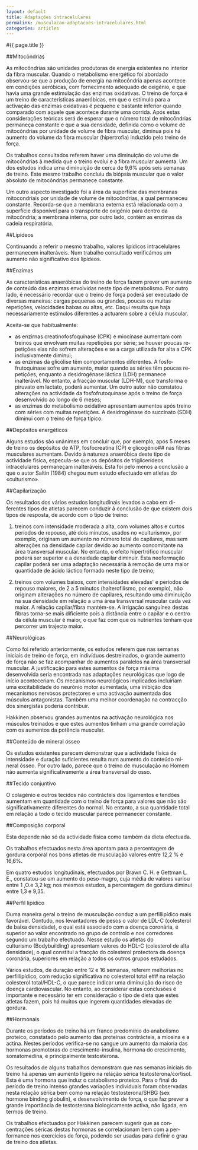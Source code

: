 ```yaml
---
layout: default
title: Adaptações intracelulares
permalink: /musculacao-adaptacoes-intracelulares.html
categories: articles
---
```


#{{ page.title }}

##Mitocôndrias

As mitocôndrias são unidades produtoras de energia existentes no interior da fibra muscular. Quando o metabolismo energético foi abor­dado observou-se que a produção de energia na mitocôndria apenas acon­tece em condições aeróbicas, com fornecimento adequado de oxigénio, e que havia uma grande estimulação das enzimas oxidativas. O treino de força é um treino de características anaeróbicas, em que o estímulo para a activação das enzimas oxidativas é pequeno e bastante inferior quando comparado com aquele que acontece durante uma corrida. Após estas considerações teóricas será de esperar que o número total de mito­côndrias permaneça constante e que a sua densidade, definida como o volume de mitocôndrias por unidade de volume de fibra muscular, di­minua pois há aumento do volume da fibra muscular (hipertrofia) indu­zido pelo treino de força.

Os trabalhos consultados referem haver uma diminuição do volume de mitocôndrias à medida que o treino evolui e a fibra muscular aumen­ta. Um dos estudos indica urna diminuição de cerca de 9,6% após seis semanas de treino. Este mesmo trabalho concluiu da biópsia muscular que o valor absoluto de mitocôndrias permanece constante.

Um outro aspecto investigado foi a área da superfície das membra­nas mitocondriais por unidade de volume de mitocôndrias, a qual per­maneceu constante. Recorda-se que a membrana externa está relacionada com a superfície disponível para o transporte de oxigénio para dentro da mitocôndria; a membrana interna, por outro lado, contém as enzi­mas da cadeia respiratória.

##Lipídeos

Continuando a referir o mesmo trabalho, valores lipídicos intracelu­lares permanecem inalteráveis. Num trabalho consultado verificámos um aumento não significativo dos lipídeos.

##Enzimas

As características anaeróbicas do treino de força fazem prever um aumento de conteúdo das enzimas envolvidas neste tipo de metabolis­mo. Por outro lado, é necessário recordar que o treino de força poderá ser executado de diversas maneiras: cargas pequenas ou grandes, pou­cas ou muitas repetições, velocidades baixas ou altas, etc. Daqui resulta que haja necessariamente estímulos diferentes a actuarem sobre a célula muscular.

Aceita-se que habitualmente:

* as enzirnas creatinofosfoquínase (CPK) e miocínase aumentam com treinos que envolvam muitas repetições por série; se houver poucas re­petições elas não sofrem alterações e se a carga utilizada for alta a CPK inclusivamente diminui;
* as enzimas da glicólise têm comportamentos diferentes. A fosfo­frutoquínase sofre um aumento, maior quando as séries têm poucas re­petições, enquanto a desidrogénase láctica (LDH) permanece inalterável. No entanto, a fracção muscular (LDH-M), que transforma o piruvato em lactato, poderá aumentar. Um outro autor não constatou alterações na actividade da fosfofrutoquínase após o treino de força desenvolvido ao longo de 6 meses;
* as enzimas do metabolismo oxidativo apresentam aumentos após treino com séries com muitas repetições. A desidrogénase do succinato (SDH) diminui com o treino de força típico.

##Depósitos energéticos

Alguns estudos são unânimes em concluir que, por exemplo, após 5 meses de treino os depósitos de ATP, fosfocreatina (CP) e glicogénio## nas fibras musculares aumentam. Devido à natureza anaeróbica deste tipo de actividade física, especula-se que os depósitos de triglicerídeos intracelulares permaneçam inalteráveis. Esta foi pelo menos a conclu­são a que o autor Saltin (1984) chegou num estudo efectuado em atletas do «culturismo».

##Capilarização

Os resultados dos vários estudos longitudinais levados a cabo em di­ferentes tipos de atletas parecem conduzir à conclusão de que existem dois tipos de resposta, de acordo com o tipo de treino:

1. treinos com intensidade moderada a alta, com volumes altos e curtos períodos de repouso, até dois minutos, usados no «culturismo», por exemplo, originam um aumento no número total de capilares, mas sem alterações na densidade capilar devido ao aumento concomitante na área transversal muscular. No entanto, o efeito hipertrófico muscular poderá ser superior e a densidade capilar diminuir. Esta neoformação capilar poderá ser uma adaptação necessária à remoção de uma maior quantidade de ácido láctico formado neste tipo de treino;

2. treinos com volumes baixos, com intensidades elevadas' e pe­ríodos de repouso maiores, de 2 a 5 minutos (halterofilismo, por exem­plo), não originam alterações no número de capilares, resultando uma diminuição na sua densidade em relação a uma área transversal mus­cular cada vez maior. A relação capilar/fibra mantém-se. A irrigação sanguínea destas fibras torna-se mais dificiente pois a distância entre o capilar e o centro da célula muscular é maior, o que faz com que os nutrientes tenham que percorrer um trajecto maior.

##Neurológicas

Como foi referido anteriormente, os estudos referem que nas sema­nas iniciais de treino de força, em indivíduos destreinados, o grande au­mento de força não se faz acompanhar de aumentos paralelos na área transversal muscular. A justificação para estes aumentos de força máxi­ma desenvolvida seria encontrada nas adaptações neurológicas que logo de início aconteceriam. Os mecanismos neurológicos implicados inclui­riam uma excitabilidade do neurónio motor aumentada, uma inibição dos mecanismos nervosos protectores e uma activação aumentada dos músculos antagonistas. Também uma melhor coordenação na contrac­ção dos sinergistas poderia contribuir.

Hakkinen observou grandes aumentos na activação neurológica nos músculos treinados e que estes aumentos tinham uma grande correlação com os aumentos da potência muscular.

##Conteúdo de mineral ósseo

Os estudos existentes parecem demonstrar que a actividade física de intensidade e duração suficientes resulta num aumento do conteúdo mi­neral ósseo. Por outro lado, parece que o treino de musculação no Ho­mem não aumenta significativamente a área transversal do osso.

##Tecido conjuntivo

O colagénio e outros tecidos não contrácteis dos ligamentos e ten­dões aumentam em quantidade com o treino de força para valores que não são significativamente diferentes do normal. No entanto, a sua quan­tidade total em relação a todo o tecido muscular parece permanecer constante.

##Composição corporal

Esta depende não só da actividade física como também da dieta efectuada.

Os trabalhos efectuados nesta área apontam para a percentagem de gordura corporal nos bons atletas de musculação valores entre 12,2 % e 16,6%.

Em quatro estudos longitudinais, efectuados por Brawn C. H. e Gettman L. E., constatou-se um aumento do peso-magro, cuja média de va­lores variou entre 1 ,O.e 3,2 kg; nos mesmos estudos, a percentagem de gordura diminui entre 1,3 e 9,35.

##Perfil lipídico

Duma maneira geral o treino de musculação conduz a um perfillipídico mais favorável. Contudo, nos levantadores de pesos o valor de LDL-C (colesterol de baixa densidade), o qual está associado com a doen­ça coronária, é superior ao valor encontrado no grupo de controlo e nos corredores segundo um trabalho efectuado. Nesse estudo os atletas do culturismo (Bodybuilding) apresentam valores do HDL-C (colesterol de alta densidade), o qual constitui a fracção do colesterol protectora da doença coronária, superiores em relação a todos os outros grupos estudados.

Vários estudos, de duração entre 12 e 16 semanas, referem melhorias no perfillipídico, com redução significativa no colesterol total e## na relação colesterol total/HDL-C, o que parece indicar uma diminui­ção do risco de doença cardiovascular. No entanto, ao considerar estas conclusões é importante e necessário ter em consideração o tipo de die­ta que estes atletas fazem, pois há muitos que ingerem quantidades ele­vadas de gordura.

##Hormonais

Durante os períodos de treino há um franco predomínio do anabolis­mo proteico, constatado pelo aumento das proteínas contrácteis, a mio­sina e a actina. Nestes períodos verifica-se no sangue um aumento da maioria das hormonas promotoras do crescimento-insulina, hormona do crescimento, somatomedina, e principalmente testosterona.

Os resultados de alguns trabalhos demonstram que nas semanas ini­ciais do treino há apenas um aumento ligeiro na relação sérica testoste­rona/cortisol. Esta é uma hormona que induz o catabolismo proteico. Para o final do período de treino intenso grandes variações individuais foram observadas nesta relação sérica bem como na relação testostero­na/SHBG (sex hormone binding globulin), e desenvolvimento de força, o que faz prever a grande importância de testosterona biologicamente activa, não ligada, em termos de treino.

Os trabalhos efectuados por Hakkinen parecem sugerir que as con­centrações séricas destas hormonas se correlacionam bem com a per­formance nos exercícios de força, podendo ser usadas para definir o grau de treino dos atletas.
